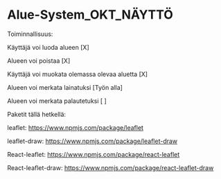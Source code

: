 # Alue-System_OKT_NÄYTTÖ

Toiminnallisuus:

Käyttäjä voi luoda alueen [X]

Alueen voi poistaa [X]

Käyttäjä voi muokata olemassa olevaa aluetta [X]

Alueen voi merkata lainatuksi [Työn alla]

Alueen voi merkata palautetuksi [ ]

Paketit tällä hetkellä:

leaflet: https://www.npmjs.com/package/leaflet

leaflet-draw: https://www.npmjs.com/package/leaflet-draw

React-leaflet: https://www.npmjs.com/package/react-leaflet

React-leaflet-draw: https://www.npmjs.com/package/react-leaflet-draw

